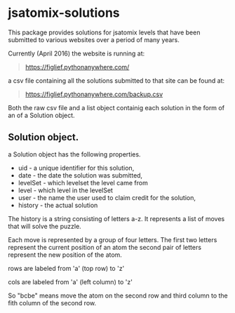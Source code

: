 # jsatomix-solutions

This package provides solutions for jsatomix levels that have been submitted to various websites over a period of many years.

Currently (April 2016) the website is running at:
 
> https://figlief.pythonanywhere.com/ 

a csv file containing all the solutions submitted to that site can be found at:

> https://figlief.pythonanywhere.com/backup.csv

Both the raw csv file and a list object containig each solution in the form of an of a Solution object.

## Solution object.

a Solution object has the following properties.
* uid - a unique identifier for this solution,
* date - the date the solution was submitted,
* levelSet - which levelset the level came from
* level - which level in the levelSet
* user - the name the user used to claim credit for the solution,
* history - the actual solution

The history is a string consisting of letters a-z. It represents a list of moves that will solve the puzzle.

Each move is represented by a group of four letters.  The first two letters represent the current position of an atom the second pair of letters represent the new position of the atom.

rows are labeled from 'a' (top row) to 'z'

cols are labeled from 'a' (left column) to 'z'

So "bcbe"  means move the atom on the second row and third column to the fith column of the second row.

 
